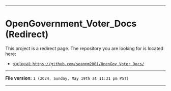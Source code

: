 
***

# OpenGovernment_Voter_Docs (Redirect)

This project is a redirect page. The repository you are looking for is located here:

- [:octocat: `https://github.com/seanpm2001/OpenGov_Voter_Docs/`](https://github.com/seanpm2001/OpenGov_Voter_Docs/)

***

**File version:** `1 (2024, Sunday, May 19th at 11:31 pm PST)`

***
